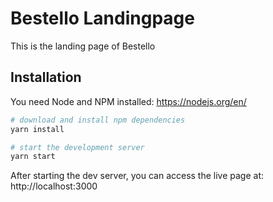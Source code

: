 # Bestello Landingpage

This is the landing page of Bestello

## Installation
You need Node and NPM installed: https://nodejs.org/en/

```bash
# download and install npm dependencies
yarn install

# start the development server
yarn start
```

After starting the dev server, you can access the live page at: http://localhost:3000